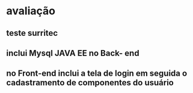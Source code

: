 # avaliação 

## teste surritec 

## inclui Mysql JAVA EE no Back- end 

## no Front-end inclui a tela de login em seguida o cadastramento de componentes do usuário
